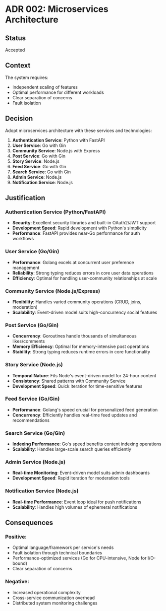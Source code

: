 # ADR 002: Microservices Architecture

## Status
Accepted

## Context
The system requires:
- Independent scaling of features
- Optimal performance for different workloads
- Clear separation of concerns
- Fault isolation 

## Decision
Adopt microservices architecture with these services and technologies:

1. **Authentication Service**: Python with FastAPI  
2. **User Service**: Go with Gin  
3. **Community Service**: Node.js with Express  
4. **Post Service**: Go with Gin  
5. **Story Service**: Node.js  
6. **Feed Service**: Go with Gin  
7. **Search Service**: Go with Gin  
8. **Admin Service**: Node.js  
9. **Notification Service**: Node.js  

## Justification

### Authentication Service (Python/FastAPI)
- **Security**: Excellent security libraries and built-in OAuth2/JWT support
- **Development Speed**: Rapid development with Python's simplicity
- **Performance**: FastAPI provides near-Go performance for auth workflows

### User Service (Go/Gin)
- **Performance**: Golang excels at concurrent user preference management
- **Reliability**: Strong typing reduces errors in core user data operations
- **Efficiency**: Optimal for handling user-community relationships at scale

### Community Service (Node.js/Express)
- **Flexibility**: Handles varied community operations (CRUD, joins, moderation)
- **Scalability**: Event-driven model suits high-concurrency social features  

### Post Service (Go/Gin) 
- **Concurrency**: Goroutines handle thousands of simultaneous likes/comments
- **Memory Efficiency**: Optimal for memory-intensive post operations
- **Stability**: Strong typing reduces runtime errors in core functionality

### Story Service (Node.js)
- **Temporal Nature**: Fits Node's event-driven model for 24-hour content 
- **Consistency**: Shared patterns with Community Service
- **Development Speed**: Quick iteration for time-sensitive features

### Feed Service (Go/Gin)
- **Performance**: Golang's speed crucial for personalized feed generation
- **Concurrency**: Efficiently handles real-time feed updates and recommendations

### Search Service (Go/Gin)
- **Indexing Performance**: Go's speed benefits content indexing operations
- **Scalability**: Handles large-scale search queries efficiently

### Admin Service (Node.js)
- **Real-time Monitoring**: Event-driven model suits admin dashboards
- **Development Speed**: Rapid iteration for moderation tools

### Notification Service (Node.js)
- **Real-time Performance**: Event loop ideal for push notifications  
- **Scalability**: Handles high volumes of ephemeral notifications

## Consequences
### Positive:
- Optimal language/framework per service's needs 
- Fault isolation through technical boundaries
- Performance-optimized services (Go for CPU-intensive, Node for I/O-bound)
- Clear separation of concerns

### Negative:
- Increased operational complexity
- Cross-service communication overhead
- Distributed system monitoring challenges